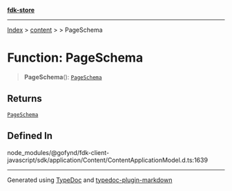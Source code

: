 [**fdk-store**](../../../README.md)
***

[Index](../../../API.md) > [content](../../README.md) > [<internal>](../README.md) > PageSchema

# Function: PageSchema

> **PageSchema**(): [`PageSchema`](../type-aliases/type-alias.PageSchema.md)

## Returns

[`PageSchema`](../type-aliases/type-alias.PageSchema.md)

## Defined In

node\_modules/@gofynd/fdk-client-javascript/sdk/application/Content/ContentApplicationModel.d.ts:1639

***
Generated using [TypeDoc](https://typedoc.org/) and [typedoc-plugin-markdown](https://www.npmjs.com/package/typedoc-plugin-markdown)
